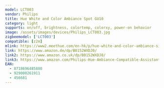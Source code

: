 ```yaml
---
model: LCT003
vendor: Philips
title: Hue White and Color Ambiance Spot GU10
category: light
supports: on/off, brightness, colortemp, colorxy, power-on behavior
image: /assets/images/devices/Philips_LCT003.jpg
zigbeemodel: ['LCT003'] 
compatible: [z2m]
mlink: https://www2.meethue.com/en-hk/p/hue-white-and-color-ambiance-single-bulb-gu10/8718696485880
link: https://www.amazon.de/dp/B0152WXDJ0/
link2: https://www.amazon.co.uk/dp/B0152WXDJ0/
link3: https://www.amazon.com/Philips-Hue-Ambiance-Compatible-Assistant/dp/B014H2OZ3O/
EAN: 
  - 8718696485880
  - 929000261911
  - 456681
---
```

